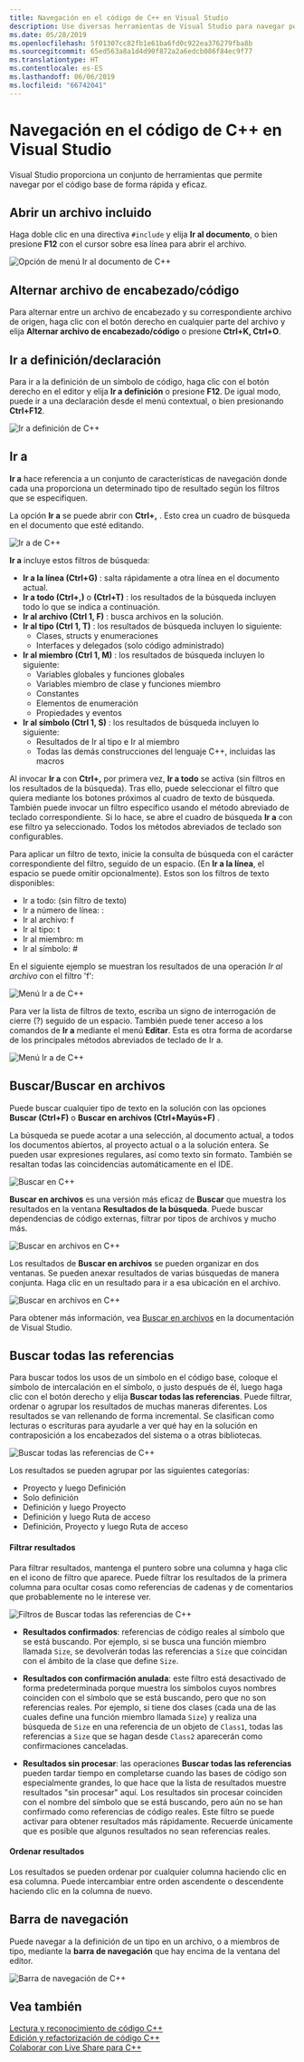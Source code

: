 ```yaml
---
title: Navegación en el código de C++ en Visual Studio
description: Use diversas herramientas de Visual Studio para navegar por el código base de C++.
ms.date: 05/28/2019
ms.openlocfilehash: 5f01307cc82fb1e61ba6fd0c922ea376279fba8b
ms.sourcegitcommit: 65ed563a8a1d4d90f872a2a6edcb086f84ec9f77
ms.translationtype: HT
ms.contentlocale: es-ES
ms.lasthandoff: 06/06/2019
ms.locfileid: "66742041"
---
```

# <a name="navigate-c-code-in-visual-studio"></a>Navegación en el código de C++ en Visual Studio

Visual Studio proporciona un conjunto de herramientas que permite navegar por el código base de forma rápida y eficaz.

## <a name="open-an-included-file"></a>Abrir un archivo incluido

Haga doble clic en una directiva `#include` y elija **Ir al documento**, o bien presione **F12** con el cursor sobre esa línea para abrir el archivo.

![Opción de menú Ir al documento de C&#43;&#43;](../ide/media/go-to-document.png "Ir al documento")

## <a name="toggle-headercode-file"></a>Alternar archivo de encabezado/código

Para alternar entre un archivo de encabezado y su correspondiente archivo de origen, haga clic con el botón derecho en cualquier parte del archivo y elija **Alternar archivo de encabezado/código** o presione **Ctrl+K, Ctrl+O**.

## <a name="go-to-definitiondeclaration"></a>Ir a definición/declaración

Para ir a la definición de un símbolo de código, haga clic con el botón derecho en el editor y elija **Ir a definición** o presione **F12**. De igual modo, puede ir a una declaración desde el menú contextual, o bien presionando **Ctrl+F12**.

![Ir a definición de C&#43;&#43;](../ide/media/go-to-def.png "Ir a definición")

## <a name="go-to"></a>Ir a

**Ir a** hace referencia a un conjunto de características de navegación donde cada una proporciona un determinado tipo de resultado según los filtros que se especifiquen. 

La opción **Ir a** se puede abrir con **Ctrl+,** . Esto crea un cuadro de búsqueda en el documento que esté editando.

![Ir a de C&#43;&#43;](../ide/media/go-to-cpp.png "Ir a")

**Ir a** incluye estos filtros de búsqueda:

- **Ir a la línea (Ctrl+G)** : salta rápidamente a otra línea en el documento actual.
- **Ir a todo (Ctrl+,)** o **(Ctrl+T)** : los resultados de la búsqueda incluyen todo lo que se indica a continuación.
- **Ir al archivo (Ctrl 1, F)** : busca archivos en la solución.
- **Ir al tipo (Ctrl 1, T)** : los resultados de búsqueda incluyen lo siguiente:
  - Clases, structs y enumeraciones
  - Interfaces y delegados (solo código administrado)
- **Ir al miembro (Ctrl 1, M)** : los resultados de búsqueda incluyen lo siguiente:
  - Variables globales y funciones globales
  - Variables miembro de clase y funciones miembro
  - Constantes
  - Elementos de enumeración
  - Propiedades y eventos
- **Ir al símbolo (Ctrl 1, S)** : los resultados de búsqueda incluyen lo siguiente:
  - Resultados de Ir al tipo e Ir al miembro
  - Todas las demás construcciones del lenguaje C++, incluidas las macros

Al invocar **Ir a** con **Ctrl+,** por primera vez, **Ir a todo** se activa (sin filtros en los resultados de la búsqueda). Tras ello, puede seleccionar el filtro que quiera mediante los botones próximos al cuadro de texto de búsqueda. También puede invocar un filtro específico usando el método abreviado de teclado correspondiente. Si lo hace, se abre el cuadro de búsqueda **Ir a** con ese filtro ya seleccionado. Todos los métodos abreviados de teclado son configurables.

Para aplicar un filtro de texto, inicie la consulta de búsqueda con el carácter correspondiente del filtro, seguido de un espacio. (En **Ir a la línea**, el espacio se puede omitir opcionalmente). Estos son los filtros de texto disponibles:

- Ir a todo: (sin filtro de texto)
- Ir a número de línea: :
- Ir al archivo: f
- Ir al tipo: t
- Ir al miembro: m
- Ir al símbolo: #

En el siguiente ejemplo se muestran los resultados de una operación *Ir al archivo* con el filtro 'f':

![Menú Ir a de C&#43;&#43;](../ide/media/vs2017-go-to-results.png "Menú Ir a")

Para ver la lista de filtros de texto, escriba un signo de interrogación de cierre (?) seguido de un espacio. También puede tener acceso a los comandos de **Ir a** mediante el menú **Editar**. Esta es otra forma de acordarse de los principales métodos abreviados de teclado de Ir a.

![Menú Ir a de C&#43;&#43;](../ide/media/go-to-menu-cpp.png "Menú Ir a")

## <a name="find--find-in-files"></a>Buscar/Buscar en archivos

Puede buscar cualquier tipo de texto en la solución con las opciones **Buscar (Ctrl+F)** o **Buscar en archivos (Ctrl+Mayús+F)** .

La búsqueda se puede acotar a una selección, al documento actual, a todos los documentos abiertos, al proyecto actual o a la solución entera. Se pueden usar expresiones regulares, así como texto sin formato. También se resaltan todas las coincidencias automáticamente en el IDE.

![Buscar en C&#43;&#43;](../ide/media/find-cpp.png "Buscar")

**Buscar en archivos** es una versión más eficaz de **Buscar** que muestra los resultados en la ventana **Resultados de la búsqueda**. Puede buscar dependencias de código externas, filtrar por tipos de archivos y mucho más. 

![Buscar en archivos en C&#43;&#43;](../ide/media/find-in-files-cpp.png "Buscar en archivos")

Los resultados de **Buscar en archivos** se pueden organizar en dos ventanas. Se pueden anexar resultados de varias búsquedas de manera conjunta. Haga clic en un resultado para ir a esa ubicación en el archivo.

![Buscar en archivos en C&#43;&#43;](../ide/media/vs2017-find-in-files-results.png "Buscar en archivos")

Para obtener más información, vea [Buscar en archivos](/visualstudio/ide/find-in-files) en la documentación de Visual Studio.

## <a name="find-all-references"></a>Buscar todas las referencias

Para buscar todos los usos de un símbolo en el código base, coloque el símbolo de intercalación en el símbolo, o justo después de él, luego haga clic con el botón derecho y elija **Buscar todas las referencias**. Puede filtrar, ordenar o agrupar los resultados de muchas maneras diferentes. Los resultados se van rellenando de forma incremental. Se clasifican como lecturas o escrituras para ayudarle a ver qué hay en la solución en contraposición a los encabezados del sistema o a otras bibliotecas.

![Buscar todas las referencias de C&#43;&#43;](../ide/media/find-all-references-results-cpp.png "Buscar todas las referencias")

Los resultados se pueden agrupar por las siguientes categorías:

- Proyecto y luego Definición
- Solo definición
- Definición y luego Proyecto
- Definición y luego Ruta de acceso
- Definición, Proyecto y luego Ruta de acceso

 #### <a name="filter-results"></a>Filtrar resultados

Para filtrar resultados, mantenga el puntero sobre una columna y haga clic en el icono de filtro que aparece. Puede filtrar los resultados de la primera columna para ocultar cosas como referencias de cadenas y de comentarios que probablemente no le interese ver.

![Filtros de Buscar todas las referencias de C&#43;&#43;](../ide/media/find-all-references-filters-cpp.png "Filtros de Buscar todas las referencias")

- **Resultados confirmados**: referencias de código reales al símbolo que se está buscando. Por ejemplo, si se busca una función miembro llamada `Size`, se devolverán todas las referencias a `Size` que coincidan con el ámbito de la clase que define `Size`.

- **Resultados con confirmación anulada**: este filtro está desactivado de forma predeterminada porque muestra los símbolos cuyos nombres coinciden con el símbolo que se está buscando, pero que no son referencias reales. Por ejemplo, si tiene dos clases (cada una de las cuales define una función miembro llamada `Size`) y realiza una búsqueda de `Size` en una referencia de un objeto de `Class1`, todas las referencias a `Size` que se hagan desde `Class2` aparecerán como confirmaciones canceladas.

- **Resultados sin procesar**: las operaciones **Buscar todas las referencias** pueden tardar tiempo en completarse cuando las bases de código son especialmente grandes, lo que hace que la lista de resultados muestre resultados "sin procesar" aquí. Los resultados sin procesar coinciden con el nombre del símbolo que se está buscando, pero aún no se han confirmado como referencias de código reales. Este filtro se puede activar para obtener resultados más rápidamente. Recuerde únicamente que es posible que algunos resultados no sean referencias reales.

 #### <a name="sort-results"></a>Ordenar resultados

Los resultados se pueden ordenar por cualquier columna haciendo clic en esa columna. Puede intercambiar entre orden ascendente o descendente haciendo clic en la columna de nuevo.

## <a name="navigation-bar"></a>Barra de navegación

Puede navegar a la definición de un tipo en un archivo, o a miembros de tipo, mediante la **barra de navegación** que hay encima de la ventana del editor.

![Barra de navegación de C&#43;&#43;](../ide/media/navbar-cpp.png "Barra de navegación")

## <a name="see-also"></a>Vea también

[Lectura y reconocimiento de código C++](read-and-understand-code-cpp.md)</br>
[Edición y refactorización de código C++](read-and-understand-code-cpp.md)</br>
[Colaborar con Live Share para C++](live-share-cpp.md)
